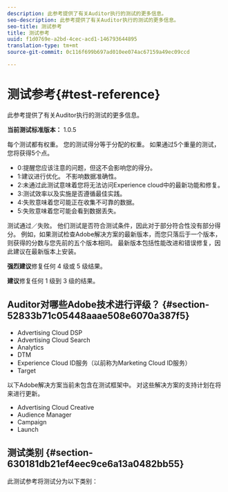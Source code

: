 ```yaml
---
description: 此参考提供了有关Auditor执行的测试的更多信息。
seo-description: 此参考提供了有关Auditor执行的测试的更多信息。
seo-title: 测试参考
title: 测试参考
uuid: f1d0769e-a2bd-4cec-acd1-146793644895
translation-type: tm+mt
source-git-commit: 0c116f699b697ad010ee074ac67159a49ec09ccd

---
```



# 测试参考{#test-reference}

此参考提供了有关Auditor执行的测试的更多信息。

**当前测试标准版本：** 1.0.5

每个测试都有权重。 您的测试得分等于分配的权重。 如果通过5个重量的测试，您将获得5个点。

* 0:提醒您应该注意的问题，但这不会影响您的得分。
* 1:建议进行优化。 不影响数据准确性。
* 2:未通过此测试意味着您将无法访问Experience cloud中的最新功能和修复。
* 3:测试效率以及实施是否遵循最佳实践。
* 4:失败意味着您可能正在收集不可靠的数据。
* 5:失败意味着您可能会看到数据丢失。

测试通过／失败。 他们测试是否符合测试条件，因此对于部分符合性没有部分得分。 例如，如果测试检查Adobe解决方案的最新版本，而您只落后于一个版本，则获得的分数与您先前的五个版本相同。 最新版本包括性能改进和错误修复，因此建议在最新版本上安装。

**强烈建议**&#x200B;修复任何 4 级或 5 级结果。

**建议**&#x200B;修复任何 1 级到 3 级的结果。

## Auditor对哪些Adobe技术进行评级？ {#section-52833b71c05448aaae508e6070a387f5}

* Advertising Cloud DSP
* Advertising Cloud Search
* Analytics
* DTM
* Experience Cloud ID服务（以前称为Marketing Cloud ID服务）
* Target

以下Adobe解决方案当前未包含在测试框架中。 对这些解决方案的支持计划在将来进行更新。

* Advertising Cloud Creative
* Audience Manager
* Campaign
* Launch

## 测试类别 {#section-630181db21ef4eec9ce6a13a0482bb55}

此测试参考将测试分为以下类别：
